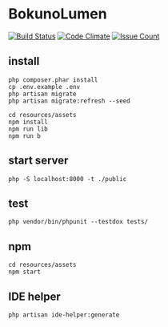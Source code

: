 # BokunoLumen

[![Build Status](https://travis-ci.org/sumiyoshi/BokunoLumen.svg?branch=master)](https://travis-ci.org/sumiyoshi/BokunoLumen)
[![Code Climate](https://codeclimate.com/github/sumiyoshi/BokunoLumen/badges/gpa.svg)](https://codeclimate.com/github/sumiyoshi/BokunoLumen)
[![Issue Count](https://codeclimate.com/github/sumiyoshi/BokunoLumen/badges/issue_count.svg)](https://codeclimate.com/github/sumiyoshi/BokunoLumen)


## install

```
php composer.phar install
cp .env.example .env
php artisan migrate
php artisan migrate:refresh --seed

cd resources/assets
npm install
npm run lib
npm run b
```

## start server

```
php -S localhost:8000 -t ./public
```

## test

```
php vendor/bin/phpunit --testdox tests/
```

## npm

```
cd resources/assets
npm start
```


## IDE helper

```
php artisan ide-helper:generate
```
